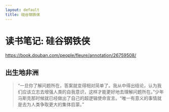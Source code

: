 ```yaml
---
layout: default
title: 硅谷钢铁侠
---
```


# 读书笔记: 硅谷钢铁侠

<https://book.douban.com/people/fleure/annotation/26759508/>
## 出生地非洲

> “一旦你了解问题所在，答案就变得相对简单了。我从中得出结论，认为我们应该立志去增强人类的自我意识，这样才能更好地去理解问题所在。”少年马斯克那时候就已经做出了自己的超逻辑使命宣言。“唯一有意义的事情就是去为人类争取更大的集体启蒙。”
>
